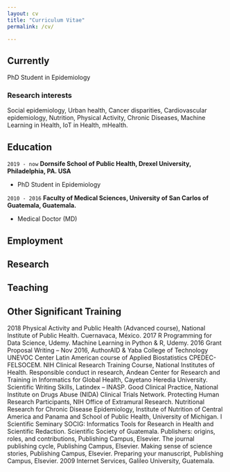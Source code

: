 ```yaml
---
layout: cv
title: "Curriculum Vitae"
permalink: /cv/

---
```

## Currently

PhD Student in Epidemiology

### Research interests
Social epidemiology, Urban health, Cancer disparities, Cardiovascular epidemiology, Nutrition, Physical Activity, Chronic Diseases, Machine Learning in Health, IoT in Health, mHealth.

## Education

`2019 - now`
__Dornsife School of Public Health, Drexel University, Philadelphia, PA. USA__
- PhD Student in Epidemiology
 
`2010 - 2016`
__Faculty of Medical Sciences, University of San Carlos of Guatemala, Guatemala.__

- Medical Doctor (MD)


## Employment


## Research


## Teaching


## Other Significant Training
2018	Physical Activity and Public Health (Advanced course), National Institute of Public Health. Cuernavaca, México.
2017		R Programming for Data Science, Udemy. 
Machine Learning in Python & R, Udemy. 
2016	Grant Proposal Writing – Nov 2016, AuthorAID & Yaba College of Technology UNEVOC Center
Latin American course of Applied Biostatistics CPEDEC-FELSOCEM. 
NIH Clinical Research Training Course, National Institutes of Health. 
Responsible conduct in research, Andean Center for Research and Training in Informatics for Global Health, Cayetano Heredia University.
Scientific Writing Skills, Latindex – INASP. 
Good Clinical Practice, National Institute on Drugs Abuse (NIDA) Clinical Trials Network.
Protecting Human Research Participants, NIH Office of Extramural Research.
Nutritional Research for Chronic Disease Epidemiology, Institute of Nutrition of Central America and Panama and School of Public Health, University of Michigan.
I Scientific Seminary SOCIG: Informatics Tools for Research in Health and Scientific Redaction. Scientific Society of Guatemala.
Publishers: origins, roles, and contributions, Publishing Campus, Elsevier.
The journal publishing cycle, Publishing Campus, Elsevier.
Making sense of science stories, Publishing Campus, Elsevier.
Preparing your manuscript, Publishing Campus, Elsevier.
2009 		Internet Services, Galileo University, Guatemala.


